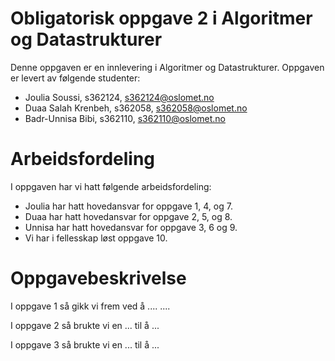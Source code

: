 # Obligatorisk oppgave 2 i Algoritmer og Datastrukturer

Denne oppgaven er en innlevering i Algoritmer og Datastrukturer. 
Oppgaven er levert av følgende studenter:
* Joulia Soussi, s362124, s362124@oslomet.no
* Duaa Salah Krenbeh, s362058, s362058@oslomet.no
* Badr-Unnisa Bibi, s362110, s362110@oslomet.no

# Arbeidsfordeling

I oppgaven har vi hatt følgende arbeidsfordeling:
* Joulia har hatt hovedansvar for oppgave 1, 4, og 7. 
* Duaa har hatt hovedansvar for oppgave 2, 5, og 8. 
* Unnisa har hatt hovedansvar for oppgave 3, 6 og 9. 
* Vi har i fellesskap løst oppgave 10. 

# Oppgavebeskrivelse

I oppgave 1 så gikk vi frem ved å .... ....

I oppgave 2 så brukte vi en ... til å ...

I oppgave 3 så brukte vi en ... til å ...